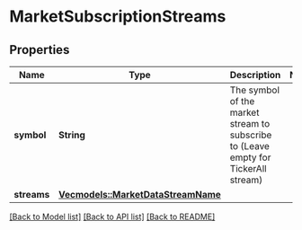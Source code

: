 # MarketSubscriptionStreams

## Properties

Name | Type | Description | Notes
------------ | ------------- | ------------- | -------------
**symbol** | **String** | The symbol of the market stream to subscribe to (Leave empty for TickerAll stream) | 
**streams** | [**Vec<models::MarketDataStreamName>**](MarketDataStreamName.md) |  | 

[[Back to Model list]](../README.md#documentation-for-models) [[Back to API list]](../README.md#documentation-for-api-endpoints) [[Back to README]](../README.md)


